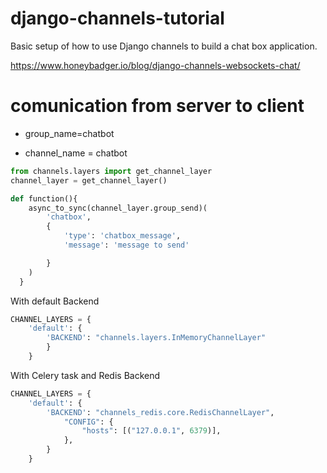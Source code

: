 # django-channels-tutorial   
Basic setup of how to use Django channels to build a chat box application.

https://www.honeybadger.io/blog/django-channels-websockets-chat/


#   comunication from server to client

- group_name=chatbot

- channel_name = chatbot

```python
from channels.layers import get_channel_layer
channel_layer = get_channel_layer()

def function(){
    async_to_sync(channel_layer.group_send)(
        'chatbox',
        {
            'type': 'chatbox_message',
            'message': 'message to send'

        }
    )
  }  
```
With default Backend

```python
CHANNEL_LAYERS = {
    'default': {
        'BACKEND': "channels.layers.InMemoryChannelLayer"
        }
    }
```

With Celery task and Redis Backend

```python
CHANNEL_LAYERS = {
    'default': {
        'BACKEND': "channels_redis.core.RedisChannelLayer",
            "CONFIG": {
                "hosts": [("127.0.0.1", 6379)],
            },
        }
    }
    
```



